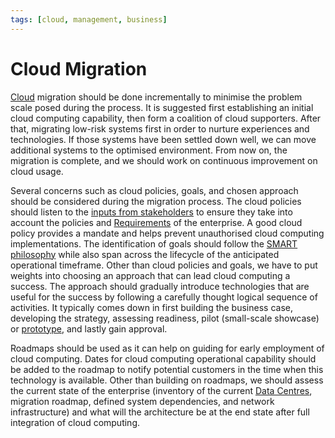 ```yaml
---
tags: [cloud, management, business]
---
```


# Cloud Migration

[Cloud](202210012158.md) migration should be done incrementally to minimise the
problem scale posed during the process. It is suggested first establishing an
initial cloud computing capability, then form a coalition of cloud supporters.
After that, migrating low-risk systems first in order to nurture experiences and
technologies. If those systems have been settled down well, we can move
additional systems to the optimised environment. From now on, the migration is
complete, and we should work on continuous improvement on cloud usage.

Several concerns such as cloud policies, goals, and chosen approach should be
considered during the migration process. The cloud policies should listen to the
[inputs from stakeholders](202303251328.md) to ensure they take into account the
policies and [Requirements](202303251303.md) of the enterprise. A good cloud
policy provides a mandate and helps prevent unauthorised cloud computing
implementations. The identification of goals should follow the [SMART philosophy](202401101437.md)
while also span across the lifecycle of the anticipated operational timeframe.
Other than cloud policies and goals, we have to put weights into choosing an
approach that can lead cloud computing a success. The approach should gradually
introduce technologies that are useful for the success by following a carefully
thought logical sequence of activities. It typically comes down in first
building the business case, developing the strategy, assessing readiness, pilot
(small-scale showcase) or [prototype](202207120959.md), and lastly gain
approval.

Roadmaps should be used as it can help on guiding for early employment of cloud
computing. Dates for cloud computing operational capability should be added to
the roadmap to notify potential customers in the time when this technology is
available. Other than building on roadmaps, we should assess the current state
of the enterprise (inventory of the current [Data Centres](202210012205.md),
migration roadmap, defined system dependencies, and network infrastructure) and
what will the architecture be at the end state after full integration of cloud
computing.
